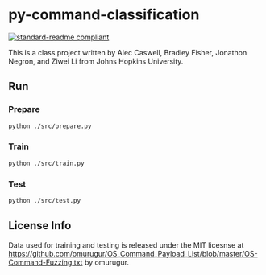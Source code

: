 <!--
 * @Author: liziwei01
 * @Date: 2022-11-01 19:32:03
 * @LastEditors: liziwei01
 * @LastEditTime: 2022-11-27 07:34:57
 * @Description: file content
-->
# py-command-classification

[![standard-readme compliant](https://img.shields.io/badge/readme%20style-standard-brightgreen.svg?style=flat-square)](https://github.com/RichardLitt/standard-readme)

This is a class project written by Alec Caswell, Bradley Fisher, Jonathon Negron, and Ziwei Li from Johns Hopkins University. 

## Run

### Prepare

```bash
python ./src/prepare.py
```

### Train

```bash
python ./src/train.py
```

### Test

```bash
python ./src/test.py
```

## License Info

Data used for training and testing is released under the MIT licesnse at https://github.com/omurugur/OS_Command_Payload_List/blob/master/OS-Command-Fuzzing.txt by omurugur.